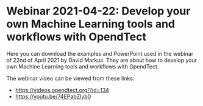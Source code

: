 # Webinar 2021-04-22: Develop your own Machine Learning tools and workflows with OpendTect

Here you can download the examples and PowerPoint used in the webinar of 22nd of April 2021 by David Markus.
They are about how to develop your own Machine Learning tools and workflows with OpendTect.

The webinar video can be viewed from these links:
- https://videos.opendtect.org/?id=134
- https://youtu.be/74EPabZlyb0

